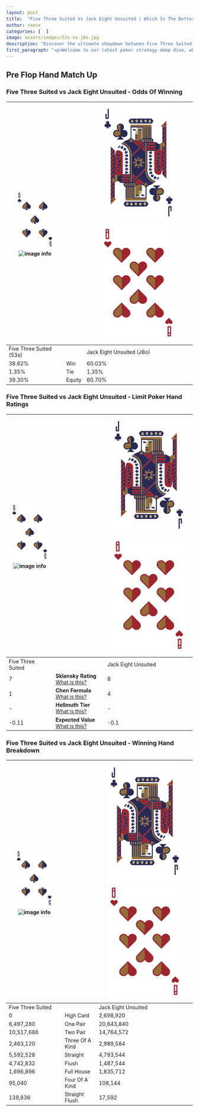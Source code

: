 ```yaml
---
layout: post
title:  "Five Three Suited Vs Jack Eight Unsuited | Which Is The Better Hand In Poker? A Complete Guide"
author: reece
categories: [  ]
image: assets/images/53s-vs-j8o.jpg
description: "Discover the ultimate showdown between Five Three Suited and Jack Eight Unsuited in poker! Uncover the odds, strategies, and scenarios where one hand triumphs over the other. Get ready to up your poker game with this thrilling analysis."
first_paragraph: "<p>Welcome to our latest poker strategy deep dive, where we're pitting two distinct hands against each other in a high-stakes showdown: Five Three Suited vs Jack Eight Unsuited.</p><p>In the dynamic world of poker, every decision counts, and knowing which hand holds the upper hand is key to your success at the table.</p><p>In this article, we'll dissect these two hands, explore the scenarios where one dominates the other, and equip you with the knowledge to make strategic choices that can tip the odds in your favor.</p><p>Get ready to unravel the intriguing dynamics of these poker hands and elevate your game to new heights.</p>"
---
```




[comment]: # (sp0)

## Pre Flop Hand Match Up

<div class="table hand-ratings" markdown="1"> 



### Five Three Suited vs Jack Eight Unsuited - Odds Of Winning


    
| ![image info](assets/images/hand1/5.png) ![image info](assets/images/hand1/3s.png) |  | ![image info](assets/images/hand2/J.png) ![image info](assets/images/hand2/8o.png) |
| -------- | -------- | -------- |
| Five Three Suited (53s) |  | Jack Eight Unsuited (J8o) |
| 38.62% | Win | 60.03% |
| 1.35% | Tie | 1.35% |
| 39.30% | Equity | 60.70% |




[comment]: # (sp1)



### Five Three Suited vs Jack Eight Unsuited - Limit Poker Hand Ratings


    
| ![image info](assets/images/hand1/5.png) ![image info](assets/images/hand1/3s.png) |  | ![image info](assets/images/hand2/J.png) ![image info](assets/images/hand2/8o.png) |
| -------- | -------- | -------- |
| Five Three Suited |  | Jack Eight Unsuited |
| 7 | **Sklansky Rating** [What is this?](/sklansky-rating-explained) | 8 |
| 1 | **Chen Formula** [What is this?](/chen-formula-explained) | 4 |
| - | **Hellmuth Tier** [What is this?](/Hellmuth-tier-explained) | - |
| -0.11 | **Expected Value** [What is this?](/expected-value-explained) | -0.1 |




[comment]: # (sp2)



### Five Three Suited vs Jack Eight Unsuited - Winning Hand Breakdown


    
| ![image info](assets/images/hand1/5.png) ![image info](assets/images/hand1/3s.png) |  | ![image info](assets/images/hand2/J.png) ![image info](assets/images/hand2/8o.png) |
| -------- | -------- | -------- |
| Five Three Suited |  | Jack Eight Unsuited |
| 0 | High Card | 2,698,920 |
| 6,497,280 | One Pair | 20,643,840 |
| 10,517,688 | Two Pair | 14,764,572 |
| 2,463,120 | Three Of A Kind | 2,989,584 |
| 5,592,528 | Straight | 4,793,544 |
| 4,742,832 | Flush | 1,487,544 |
| 1,696,896 | Full House | 1,835,712 |
| 95,040 | Four Of A Kind | 108,144 |
| 139,836 | Straight Flush | 17,592 |




[comment]: # (sp3)



</div>

[comment]: # (sp4)



[comment]: # (sp5)

